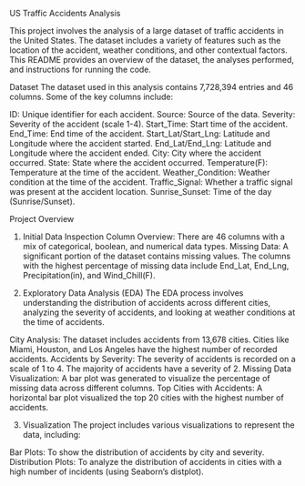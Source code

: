US Traffic Accidents Analysis

This project involves the analysis of a large dataset of traffic accidents in the United States. The dataset includes a variety of features such as the location of the accident, weather conditions, and other contextual factors. This README provides an overview of the dataset, the analyses performed, and instructions for running the code.

Dataset
The dataset used in this analysis contains 7,728,394 entries and 46 columns. Some of the key columns include:

ID: Unique identifier for each accident.
Source: Source of the data.
Severity: Severity of the accident (scale 1-4).
Start_Time: Start time of the accident.
End_Time: End time of the accident.
Start_Lat/Start_Lng: Latitude and Longitude where the accident started.
End_Lat/End_Lng: Latitude and Longitude where the accident ended.
City: City where the accident occurred.
State: State where the accident occurred.
Temperature(F): Temperature at the time of the accident.
Weather_Condition: Weather condition at the time of the accident.
Traffic_Signal: Whether a traffic signal was present at the accident location.
Sunrise_Sunset: Time of the day (Sunrise/Sunset).

Project Overview
1. Initial Data Inspection
Column Overview: There are 46 columns with a mix of categorical, boolean, and numerical data types.
Missing Data: A significant portion of the dataset contains missing values. The columns with the highest percentage of missing data include End_Lat, End_Lng, Precipitation(in), and Wind_Chill(F).

3. Exploratory Data Analysis (EDA)
The EDA process involves understanding the distribution of accidents across different cities, analyzing the severity of accidents, and looking at weather conditions at the time of accidents.

City Analysis: The dataset includes accidents from 13,678 cities. Cities like Miami, Houston, and Los Angeles have the highest number of recorded accidents.
Accidents by Severity: The severity of accidents is recorded on a scale of 1 to 4. The majority of accidents have a severity of 2.
Missing Data Visualization: A bar plot was generated to visualize the percentage of missing data across different columns.
Top Cities with Accidents: A horizontal bar plot visualized the top 20 cities with the highest number of accidents.

3. Visualization
The project includes various visualizations to represent the data, including:

Bar Plots: To show the distribution of accidents by city and severity.
Distribution Plots: To analyze the distribution of accidents in cities with a high number of incidents (using Seaborn’s distplot).
